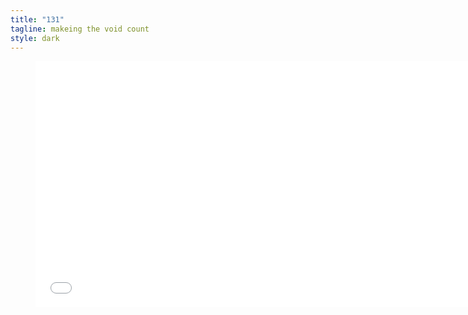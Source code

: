 ```yaml
---
title: "131"
tagline: makeing the void count
style: dark
---
```


<figure class="video">
<iframe width="700" height="394" src="//www.youtube-nocookie.com/embed/yRcHPNuCJTo?version=3&loop=1&playlist=yRcHPNuCJTo&rel=0&autohide=1&autoplay=1&controls=0&fs=1&playsinline=1&modestbranding=1&showinfo=0&theme=dark" frameborder="0" allowfullscreen="allowfullscreen"></iframe>
</figure>
